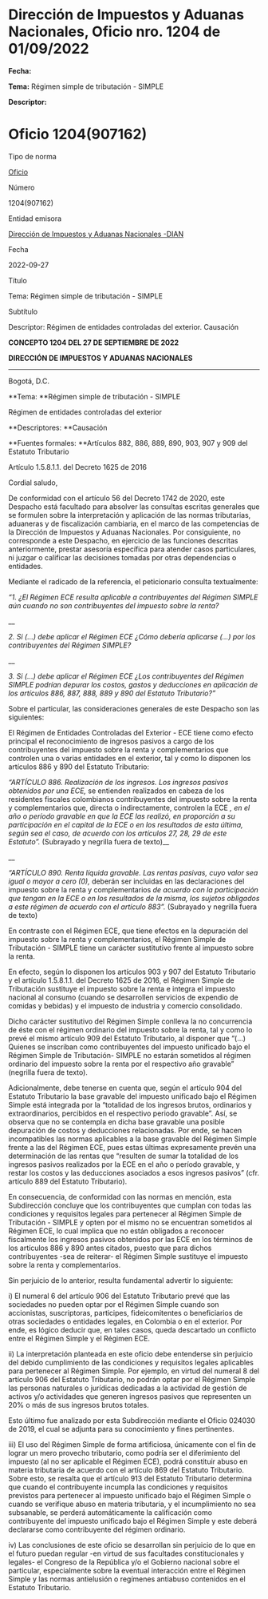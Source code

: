 # Dirección de Impuestos y Aduanas Nacionales, Oficio nro. 1204 de 01/09/2022


**Fecha:**

**Tema:** Régimen simple de tributación - SIMPLE

**Descriptor:**

# Oficio 1204(907162)

Tipo de norma

[Oficio](/normatividad/tipo-de-norma/oficio)

Número

1204(907162)

Entidad emisora

[Dirección de Impuestos y Aduanas Nacionales -DIAN](/normatividad/entidad-emisora/direccion-de-impuestos-y-aduanas-nacionales-dian)

Fecha

2022-09-27

Título

Tema: Régimen simple de tributación - SIMPLE

Subtítulo

Descriptor: Régimen de entidades controladas del exterior. Causación

**CONCEPTO 1204 DEL 27 DE SEPTIEMBRE DE 2022**

**DIRECCIÓN DE IMPUESTOS Y ADUANAS NACIONALES**

****

Bogotá, D.C.

**Tema: **Régimen simple de tributación - SIMPLE

Régimen de entidades controladas del exterior

**Descriptores: **Causación

**Fuentes formales: **Artículos 882, 886, 889, 890, 903, 907 y 909 del Estatuto Tributario

Artículo 1.5.8.1.1. del Decreto 1625 de 2016

Cordial saludo,

De conformidad con el artículo 56 del Decreto 1742 de 2020, este Despacho está facultado para absolver las consultas escritas generales que se formulen sobre la interpretación y aplicación de las normas tributarias, aduaneras y de fiscalización cambiaria, en el marco de las competencias de la Dirección de Impuestos y Aduanas Nacionales. Por consiguiente, no corresponde a este Despacho, en ejercicio de las funciones descritas anteriormente, prestar asesoría específica para atender casos particulares, ni juzgar o calificar las decisiones tomadas por otras dependencias o entidades.

Mediante el radicado de la referencia, el peticionario consulta textualmente:

_“1. ¿El Régimen ECE resulta aplicable a contribuyentes del Régimen SIMPLE aún cuando no son contribuyentes del impuesto sobre la renta?_

__

_2\. Si (...) debe aplicar el Régimen ECE ¿Cómo debería aplicarse (...) por los contribuyentes del Régimen SIMPLE?_

__

_3\. Si (...) debe aplicar el Régimen ECE ¿Los contribuyentes del Régimen SIMPLE podrían depurar los costos, gastos y deducciones en aplicación de los artículos 886, 887, 888, 889 y 890 del Estatuto Tributario?”_

Sobre el particular, las consideraciones generales de este Despacho son las siguientes:

El Régimen de Entidades Controladas del Exterior - ECE tiene como efecto principal el reconocimiento de ingresos pasivos a cargo de los contribuyentes del impuesto sobre la renta y complementarios que controlen una o varias entidades en el exterior, tal y como lo disponen los artículos 886 y 890 del Estatuto Tributario:

_“ARTÍCULO 886. Realización de los ingresos. Los ingresos pasivos obtenidos por una ECE,_ se entienden realizados en cabeza de los residentes fiscales colombianos contribuyentes del impuesto sobre la renta y complementarios que, directa o indirectamente, controlen la ECE _, en el año o período gravable en que la ECE las realizó, en proporción a su participación en el capital de la ECE o en los resultados de esta última, según sea el caso, de acuerdo con los artículos 27, 28, 29 de este Estatuto”._ (Subrayado y negrilla fuera de texto)__

__

_“ARTÍCULO 890. Renta líquida gravable. Las rentas pasivas, cuyo valor sea igual o mayor a cero (0),_ deberán ser incluidas en las declaraciones del impuesto sobre la renta y complementarios _de acuerdo con la participación que tengan en la ECE o en los resultados de la misma, los sujetos obligados a este régimen de acuerdo con el artículo 883”._ (Subrayado y negrilla fuera de texto)

En contraste con el Régimen ECE, que tiene efectos en la depuración del impuesto sobre la renta y complementarios, el Régimen Simple de Tributación - SIMPLE tiene un carácter sustitutivo frente al impuesto sobre la renta.

En efecto, según lo disponen los artículos 903 y 907 del Estatuto Tributario y el artículo 1.5.8.1.1. del Decreto 1625 de 2016, el Régimen Simple de Tributación sustituye el impuesto sobre la renta e integra el impuesto nacional al consumo (cuando se desarrollen servicios de expendio de comidas y bebidas) y el impuesto de industria y comercio consolidado.

Dicho carácter sustitutivo del Régimen Simple conlleva la no concurrencia de éste con el régimen ordinario del impuesto sobre la renta, tal y como lo prevé el mismo artículo 909 del Estatuto Tributario, al disponer que “(...) Quienes se inscriban como contribuyentes del impuesto unificado bajo el Régimen Simple de Tributación- SIMPLE no estarán sometidos al régimen ordinario del impuesto sobre la renta por el respectivo año gravable” (negrilla fuera de texto).

Adicionalmente, debe tenerse en cuenta que, según el artículo 904 del Estatuto Tributario la base gravable del impuesto unificado bajo el Régimen Simple está integrada por la “totalidad de los ingresos brutos, ordinarios y extraordinarios, percibidos en el respectivo periodo gravable”. Así, se observa que no se contempla en dicha base gravable una posible depuración de costos y deducciones relacionadas. Por ende, se hacen incompatibles las normas aplicables a la base gravable del Régimen Simple frente a las del Régimen ECE, pues estas últimas expresamente prevén una determinación de las rentas que “resulten de sumar la totalidad de los ingresos pasivos realizados por la ECE en el año o período gravable, y restar los costos y las deducciones asociados a esos ingresos pasivos” (cfr. artículo 889 del Estatuto Tributario).

En consecuencia, de conformidad con las normas en mención, esta Subdirección concluye que los contribuyentes que cumplan con todas las condiciones y requisitos legales para pertenecer al Régimen Simple de Tributación - SIMPLE y opten por el mismo no se encuentran sometidos al Régimen ECE, lo cual implica que no están obligados a reconocer fiscalmente los ingresos pasivos obtenidos por las ECE en los términos de los artículos 886 y 890 antes citados, puesto que para dichos contribuyentes -sea de reiterar- el Régimen Simple sustituye el impuesto sobre la renta y complementarios.

Sin perjuicio de lo anterior, resulta fundamental advertir lo siguiente:

i) El numeral 6 del artículo 906 del Estatuto Tributario prevé que las sociedades no pueden optar por el Régimen Simple cuando son accionistas, suscriptoras, participes, fideicomitentes o beneficiarios de otras sociedades o entidades legales, en Colombia o en el exterior. Por ende, es lógico deducir que, en tales casos, queda descartado un conflicto entre el Régimen Simple y el Régimen ECE.

ii) La interpretación planteada en este oficio debe entenderse sin perjuicio del debido cumplimiento de las condiciones y requisitos legales aplicables para pertenecer al Régimen Simple. Por ejemplo, en virtud del numeral 8 del artículo 906 del Estatuto Tributario, no podrán optar por el Régimen Simple las personas naturales o jurídicas dedicadas a la actividad de gestión de activos y/o actividades que generen ingresos pasivos que representen un 20% o más de sus ingresos brutos totales.

Esto último fue analizado por esta Subdirección mediante el Oficio 024030 de 2019, el cual se adjunta para su conocimiento y fines pertinentes.

iii) El uso del Régimen Simple de forma artificiosa, únicamente con el fin de lograr un mero provecho tributario, como podría ser el diferimiento del impuesto (al no ser aplicable el Régimen ECE), podrá constituir abuso en materia tributaria de acuerdo con el artículo 869 del Estatuto Tributario. Sobre esto, se resalta que el artículo 913 del Estatuto Tributario determina que cuando el contribuyente incumpla las condiciones y requisitos previstos para pertenecer al impuesto unificado bajo el Régimen Simple o cuando se verifique abuso en materia tributaria, y el incumplimiento no sea subsanable, se perderá automáticamente la calificación como contribuyente del impuesto unificado bajo el Régimen Simple y este deberá declararse como contribuyente del régimen ordinario.

iv) Las conclusiones de este oficio se desarrollan sin perjuicio de lo que en el futuro puedan regular -en virtud de sus facultades constitucionales y legales- el Congreso de la República y/o el Gobierno nacional sobre el particular, especialmente sobre la eventual interacción entre el Régimen Simple y las normas antielusión o regímenes antiabuso contenidos en el Estatuto Tributario.
